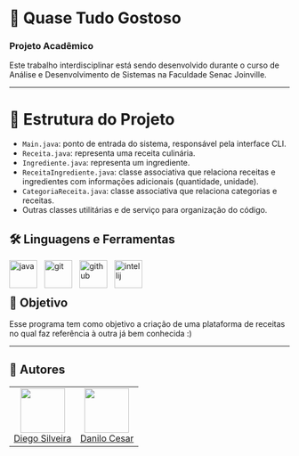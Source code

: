 # 🥞 Quase Tudo Gostoso

### Projeto Acadêmico

Este trabalho interdisciplinar está sendo desenvolvido durante o curso de Análise e Desenvolvimento de Sistemas na Faculdade Senac Joinville.

---

# 📂 Estrutura do Projeto

- `Main.java`: ponto de entrada do sistema, responsável pela interface CLI.
- `Receita.java`: representa uma receita culinária.
- `Ingrediente.java`: representa um ingrediente.
- `ReceitaIngrediente.java`: classe associativa que relaciona receitas e ingredientes com informações adicionais (quantidade, unidade).
- `CategoriaReceita.java`: classe associativa que relaciona categorias e receitas.
- Outras classes utilitárias e de serviço para organização do código.

## 🛠️ Linguagens e Ferramentas

<img align="left" alt="java" width="50px" style="padding-right:10px" src="https://cdn.jsdelivr.net/gh/devicons/devicon@latest/icons/java/java-original.svg" />
<img align="left" alt="git" width="50px" style="padding-right:10px" src="https://cdn.jsdelivr.net/gh/devicons/devicon@latest/icons/git/git-original.svg" />
<img align="left" alt="github" width="50px" style="padding-right:10px" src="https://cdn.jsdelivr.net/gh/devicons/devicon@latest/icons/github/github-original-wordmark.svg" />
<img align="left" alt="intellij" width="50px" style="padding-right:10px" src="https://cdn.jsdelivr.net/gh/devicons/devicon@latest/icons/intellij/intellij-plain.svg" />
<br/>
<br/>

## 🎯 Objetivo

Esse programa tem como objetivo a criação de uma plataforma de receitas no qual faz referência à outra já bem conhecida :)

---

## 👥 Autores

<table>
  <tr align="center">
    <td>
      <a href="https://github.com/diegosilveira94">
        <img src="https://github.com/diegosilveira94.png" width="80" height="80"><br>
        Diego Silveira
      </a>
    </td>
    <td>
      <a href="https://github.com/daniloz-c">
        <img src="https://github.com/daniloz-c.png" width="80" height="80"><br>
        Danilo Cesar
      </a>
    </td>
  </tr>
</table>
